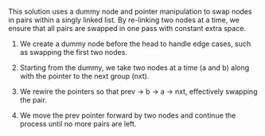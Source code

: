 This solution uses a dummy node and pointer manipulation to swap nodes in pairs within a singly linked list.
By re-linking two nodes at a time, we ensure that all pairs are swapped in one pass with constant extra space.

1. We create a dummy node before the head to handle edge cases, such as swapping the first two nodes.

2. Starting from the dummy, we take two nodes at a time (a and b) along with the pointer to the next group (nxt).

3. We rewire the pointers so that prev -> b -> a -> nxt, effectively swapping the pair.

4. We move the prev pointer forward by two nodes and continue the process until no more pairs are left.
